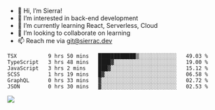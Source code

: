 - 👋 Hi, I’m Sierra!
- 👀 I’m interested in back-end development
- 🌱 I’m currently learning React, Serverless, Cloud
- 💞️ I’m looking to collaborate on learning
- 📫 Reach me via git@sierrac.dev

<!--START_SECTION:waka-->

```text
TSX          9 hrs 50 mins   ████████████▒░░░░░░░░░░░░   49.03 %
TypeScript   3 hrs 48 mins   ████▓░░░░░░░░░░░░░░░░░░░░   19.00 %
JavaScript   3 hrs 2 mins    ███▓░░░░░░░░░░░░░░░░░░░░░   15.12 %
SCSS         1 hrs 19 mins   █▓░░░░░░░░░░░░░░░░░░░░░░░   06.58 %
GraphQL      0 hrs 33 mins   ▓░░░░░░░░░░░░░░░░░░░░░░░░   02.72 %
JSON         0 hrs 30 mins   ▓░░░░░░░░░░░░░░░░░░░░░░░░   02.53 %
```

<!--END_SECTION:waka-->


![](https://hit.yhype.me/github/profile?user_id=7351311)
